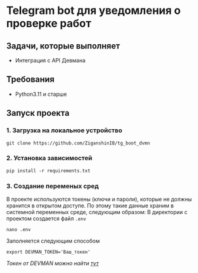 # Telegram bot для уведомления о проверке работ 
## Задачи, которые выполняет
* Интеграция с API Девмана

## Требования 
* Python3.11 и старше

## Запуск проекта
### 1. Загрузка на локальное устройство 
```shell
git clone https://github.com/ZiganshinIB/tg_boot_dvmn
```
### 2. Установка зависимостей
```shell
pip install -r requirements.txt
```
### 3. Создание переменых сред
В проекте используются токены (ключи и пароли), которые не должны хранится в открытом доступе. По этому такие данные храним в системной переменных среде, следующим образом:
В директории с проектом создается файл `.env`
```shell
nano .env
```
Заполняется следующим способом
```text
export DEVMAN_TOKEN='Ваш_токен'
```
*Токен от DEVMAN можно найти [тут](https://dvmn.org/api/docs/)*
